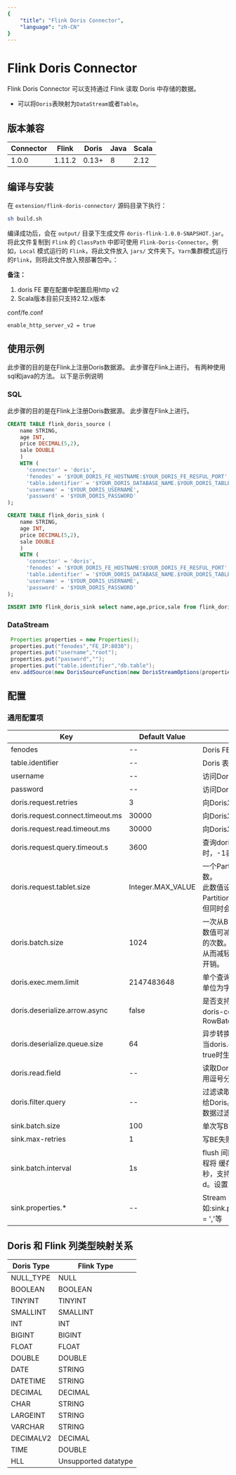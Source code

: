 ```yaml
---
{
    "title": "Flink Doris Connector",
    "language": "zh-CN"
}
---
```


<!--
Licensed to the Apache Software Foundation (ASF) under one
or more contributor license agreements.  See the NOTICE file
distributed with this work for additional information
regarding copyright ownership.  The ASF licenses this file
to you under the Apache License, Version 2.0 (the
"License"); you may not use this file except in compliance
with the License.  You may obtain a copy of the License at

  http://www.apache.org/licenses/LICENSE-2.0

Unless required by applicable law or agreed to in writing,
software distributed under the License is distributed on an
"AS IS" BASIS, WITHOUT WARRANTIES OR CONDITIONS OF ANY
KIND, either express or implied.  See the License for the
specific language governing permissions and limitations
under the License.
-->

# Flink Doris Connector

Flink Doris Connector 可以支持通过 Flink 读取 Doris 中存储的数据。

- 可以将`Doris`表映射为`DataStream`或者`Table`。

## 版本兼容

| Connector | Flink | Doris  | Java | Scala |
| --------- | ----- | ------ | ---- | ----- |
| 1.0.0     | 1.11.2   | 0.13+  | 8    | 2.12  |


## 编译与安装

在 `extension/flink-doris-connector/` 源码目录下执行：

```bash
sh build.sh
```

编译成功后，会在 `output/` 目录下生成文件 `doris-flink-1.0.0-SNAPSHOT.jar`。将此文件复制到 `Flink` 的 `ClassPath` 中即可使用 `Flink-Doris-Connector`。例如，`Local` 模式运行的 `Flink`，将此文件放入 `jars/` 文件夹下。`Yarn`集群模式运行的`Flink`，则将此文件放入预部署包中。：

**备注：**

1. doris FE 要在配置中配置启用http v2
2. Scala版本目前只支持2.12.x版本

conf/fe.conf

```
enable_http_server_v2 = true
```



## 使用示例
此步骤的目的是在Flink上注册Doris数据源。
此步骤在Flink上进行。
有两种使用sql和java的方法。 以下是示例说明
### SQL
此步骤的目的是在Flink上注册Doris数据源。
此步骤在Flink上进行。
```sql
CREATE TABLE flink_doris_source (
    name STRING,
    age INT,
    price DECIMAL(5,2),
    sale DOUBLE
    ) 
    WITH (
      'connector' = 'doris',
      'fenodes' = '$YOUR_DORIS_FE_HOSTNAME:$YOUR_DORIS_FE_RESFUL_PORT',
      'table.identifier' = '$YOUR_DORIS_DATABASE_NAME.$YOUR_DORIS_TABLE_NAME',
      'username' = '$YOUR_DORIS_USERNAME',
      'password' = '$YOUR_DORIS_PASSWORD'
);

CREATE TABLE flink_doris_sink (
    name STRING,
    age INT,
    price DECIMAL(5,2),
    sale DOUBLE
    ) 
    WITH (
      'connector' = 'doris',
      'fenodes' = '$YOUR_DORIS_FE_HOSTNAME:$YOUR_DORIS_FE_RESFUL_PORT',
      'table.identifier' = '$YOUR_DORIS_DATABASE_NAME.$YOUR_DORIS_TABLE_NAME',
      'username' = '$YOUR_DORIS_USERNAME',
      'password' = '$YOUR_DORIS_PASSWORD'
);

INSERT INTO flink_doris_sink select name,age,price,sale from flink_doris_source
```

### DataStream

```java
 Properties properties = new Properties();
 properties.put("fenodes","FE_IP:8030");
 properties.put("username","root");
 properties.put("password","");
 properties.put("table.identifier","db.table");
 env.addSource(new DorisSourceFunction(new DorisStreamOptions(properties),new SimpleListDeserializationSchema())).print();
```


## 配置

### 通用配置项

| Key                              | Default Value     | Comment                                                      |
| -------------------------------- | ----------------- | ------------------------------------------------------------ |
| fenodes                    | --                | Doris FE http 地址             |
| table.identifier           | --                | Doris 表名，如：db1.tbl1                                 |
| username                            | --            | 访问Doris的用户名                                            |
| password                        | --            | 访问Doris的密码                                              |
| doris.request.retries            | 3                 | 向Doris发送请求的重试次数                                    |
| doris.request.connect.timeout.ms | 30000             | 向Doris发送请求的连接超时时间                                |
| doris.request.read.timeout.ms    | 30000             | 向Doris发送请求的读取超时时间                                |
| doris.request.query.timeout.s    | 3600              | 查询doris的超时时间，默认值为1小时，-1表示无超时限制             |
| doris.request.tablet.size        | Integer.MAX_VALUE | 一个Partition对应的Doris Tablet个数。<br />此数值设置越小，则会生成越多的Partition。从而提升Flink侧的并行度，但同时会对Doris造成更大的压力。 |
| doris.batch.size                 | 1024              | 一次从BE读取数据的最大行数。增大此数值可减少flink与Doris之间建立连接的次数。<br />从而减轻网络延迟所带来的的额外时间开销。 |
| doris.exec.mem.limit             | 2147483648        | 单个查询的内存限制。默认为 2GB，单位为字节                      |
| doris.deserialize.arrow.async    | false             | 是否支持异步转换Arrow格式到flink-doris-connector迭代所需的RowBatch            |
| doris.deserialize.queue.size     | 64                | 异步转换Arrow格式的内部处理队列，当doris.deserialize.arrow.async为true时生效        |
| doris.read.field            | --            | 读取Doris表的列名列表，多列之间使用逗号分隔                  |
| doris.filter.query          | --            | 过滤读取数据的表达式，此表达式透传给Doris。Doris使用此表达式完成源端数据过滤。 |
| sink.batch.size     | 100                | 单次写BE的最大行数        |
| sink.max-retries     | 1                | 写BE失败之后的重试次数       |
| sink.batch.interval     | 1s                | flush 间隔时间，超过该时间后异步线程将 缓存中数据写入BE。 默认值为1秒，支持时间单位ms、s、min、h和d。设置为0表示关闭定期写入。|
| sink.properties.*     | --               | Stream load 的导入参数。例如:sink.properties.column_separator' = ','等 |



## Doris 和 Flink 列类型映射关系

| Doris Type | Flink Type                       |
| ---------- | -------------------------------- |
| NULL_TYPE  | NULL              |
| BOOLEAN    | BOOLEAN       |
| TINYINT    | TINYINT              |
| SMALLINT   | SMALLINT              |
| INT        | INT            |
| BIGINT     | BIGINT               |
| FLOAT      | FLOAT              |
| DOUBLE     | DOUBLE            |
| DATE       | STRING |
| DATETIME   | STRING |
| DECIMAL    | DECIMAL                      |
| CHAR       | STRING             |
| LARGEINT   | STRING             |
| VARCHAR    | STRING            |
| DECIMALV2  | DECIMAL                      |
| TIME       | DOUBLE             |
| HLL        | Unsupported datatype             |